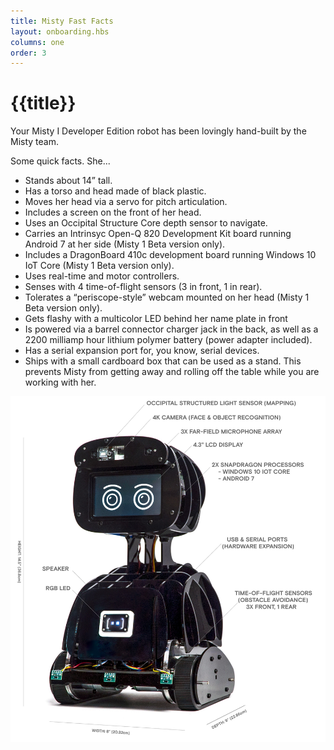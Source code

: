 ```yaml
---
title: Misty Fast Facts
layout: onboarding.hbs
columns: one
order: 3
---
```


# {{title}}

Your Misty I Developer Edition robot has been lovingly hand-built by the Misty team.

Some quick facts. She...
* Stands about 14” tall.
* Has a torso and head made of black plastic.
* Moves her head via a servo for pitch articulation.
* Includes a screen on the front of her head.
* Uses an Occipital Structure Core depth sensor to navigate.
* Carries an Intrinsyc Open-Q 820 Development Kit board running Android 7 at her side (Misty 1 Beta version only).
* Includes a DragonBoard 410c development board running Windows 10 IoT Core (Misty 1 Beta version only).
* Uses real-time and motor controllers.
* Senses with 4 time-of-flight sensors (3 in front, 1 in rear).
* Tolerates a “periscope-style” webcam mounted on her head (Misty 1 Beta version only).
* Gets flashy with a multicolor LED behind her name plate in front
* Is powered via a barrel connector charger jack in the back, as well as a 2200 milliamp hour lithium polymer battery (power adapter included).
* Has a serial expansion port for, you know, serial devices.
* Ships with a small cardboard box that can be used as a stand. This prevents Misty from getting away and rolling off the table while you are working with her.

![Misty in full with callouts](../../../assets/images/misty-i-specs.jpg)

